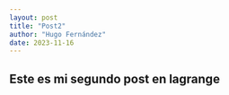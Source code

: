 ```yaml
---
layout: post
title: "Post2"
author: "Hugo Fernández"
date: 2023-11-16
---
```


## Este es mi segundo post en lagrange